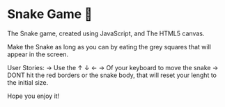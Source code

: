 # Snake Game 🐍

The Snake game, created using JavaScript, and The HTML5 canvas.

Make the Snake as long as you can by eating the grey squares that will appear in the screen.

User Stories:
  ->  Use the ↑ ↓ ← → Of your keyboard to move the snake
  ->  DONT hit the red borders or the snake body, that will reset your lenght to the initial size.
  
Hope you enjoy it!
